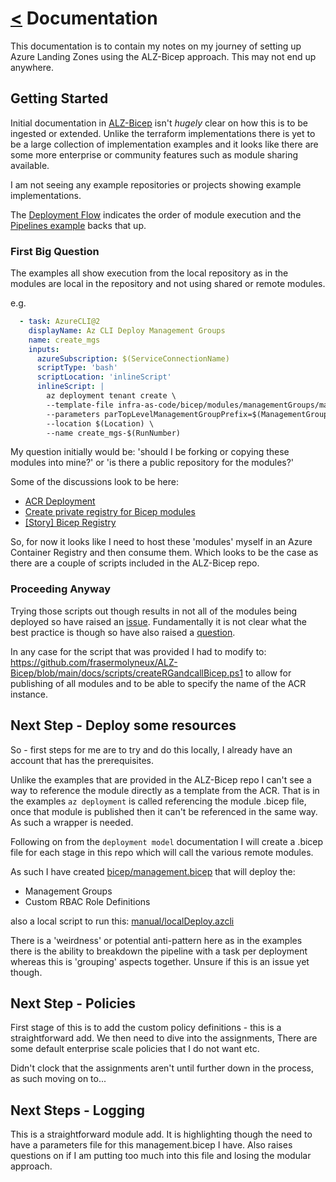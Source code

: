 # [<](./../README.md) Documentation

This documentation is to contain my notes on my journey of setting up Azure Landing Zones using the ALZ-Bicep approach. This may not end up anywhere.

## Getting Started

Initial documentation in [ALZ-Bicep](https://github.com/Azure/ALZ-Bicep) isn't *hugely* clear on how this is to be ingested or extended. Unlike the terraform implementations there is yet to be a large collection of implementation examples and it looks like there are some more enterprise or community features such as module sharing available.

I am not seeing any example repositories or projects showing example implementations.

The [Deployment Flow](https://github.com/Azure/ALZ-Bicep/wiki/DeploymentFlow) indicates the order of module execution and the [Pipelines example](https://github.com/Azure/ALZ-Bicep/wiki/PipelinesADO) backs that up.

### First Big Question

The examples all show execution from the local repository as in the modules are local in the repository and not using shared or remote modules.

e.g.

```yaml
  - task: AzureCLI@2
    displayName: Az CLI Deploy Management Groups
    name: create_mgs
    inputs:
      azureSubscription: $(ServiceConnectionName)
      scriptType: 'bash'
      scriptLocation: 'inlineScript'
      inlineScript: |
        az deployment tenant create \
        --template-file infra-as-code/bicep/modules/managementGroups/managementGroups.bicep \
        --parameters parTopLevelManagementGroupPrefix=$(ManagementGroupPrefix) parTopLevelManagementGroupDisplayName="$(TopLevelManagementGroupDisplayName)" \
        --location $(Location) \
        --name create_mgs-$(RunNumber)
```

My question initially would be: 'should I be forking or copying these modules into mine?' or 'is there a public repository for the modules?'

Some of the discussions look to be here:

* [ACR Deployment](https://github.com/Azure/ALZ-Bicep/wiki/ACRDeployment)
* [Create private registry for Bicep modules](https://docs.microsoft.com/en-us/azure/azure-resource-manager/bicep/private-module-registry?tabs=azure-powershell)
* [[Story] Bicep Registry](https://github.com/Azure/bicep/issues/2128)

So, for now it looks like I need to host these 'modules' myself in an Azure Container Registry and then consume them. Which looks to be the case as there are a couple of scripts included in the ALZ-Bicep repo.

### Proceeding Anyway

Trying those scripts out though results in not all of the modules being deployed so have raised an [issue](https://github.com/Azure/ALZ-Bicep/issues/186). Fundamentally it is not clear what the best practice is though so have also raised a [question](https://github.com/Azure/ALZ-Bicep/issues/187).

In any case for the script that was provided I had to modify to: <https://github.com/frasermolyneux/ALZ-Bicep/blob/main/docs/scripts/createRGandcallBicep.ps1> to allow for publishing of all modules and to be able to specify the name of the ACR instance.

## Next Step - Deploy some resources

So - first steps for me are to try and do this locally, I already have an account that has the prerequisites.

Unlike the examples that are provided in the ALZ-Bicep repo I can't see a way to reference the module directly as a template from the ACR. That is in the examples `az deployment` is called referencing the module .bicep file, once that module is published then it can't be referenced in the same way. As such a wrapper is needed.

Following on from the `deployment model` documentation I will create a .bicep file for each stage in this repo which will call the various remote modules.

As such I have created [bicep/management.bicep](/bicep/management.bicep) that will deploy the:

* Management Groups
* Custom RBAC Role Definitions

also a local script to run this: [manual/localDeploy.azcli](/manual/localDeploy.azcli)

There is a 'weirdness' or potential anti-pattern here as in the examples there is the ability to breakdown the pipeline with a task per deployment whereas this is 'grouping' aspects together. Unsure if this is an issue yet though.

## Next Step - Policies

First stage of this is to add the custom policy definitions - this is a straightforward add. We then need to dive into the assignments, There are some default enterprise scale policies that I do not want etc.

Didn't clock that the assignments aren't until further down in the process, as such moving on to...

## Next Steps - Logging

This is a straightforward module add. It is highlighting though the need to have a parameters file for this management.bicep I have. Also raises questions on if I am putting too much into this file and losing the modular approach.
